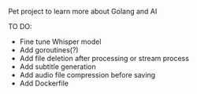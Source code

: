 Pet project to learn more about Golang and AI

TO DO:
- Fine tune Whisper model
- Add goroutines(?)
- Add file deletion after processing or stream process
- Add subtitle generation
- Add audio file compression before saving
- Add Dockerfile